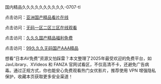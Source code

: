 
国内精品久久久久久久久久久久-0707-tl


点击访问：<a href="https://gsd-agv.pages.dev/">亚洲国产精品看片在线</a>

点击访问：<a href="https://fdhf-454.pages.dev/">无码一区二区三区在线观看</a>

点击访问：<a href="/rtj-3zo.pages.dev/ev/">久久久国产精品福利免费</a>

点击访问：<a href="https://fdhf-454.pages.dev/">99久久久无码国产AAA精品</a>


想看“日本AV免费”资源又怕踩雷？本文整理了2025年最受欢迎的免费平台，如 JavLibrary、XVideos 和 FANZA 官网试看区，不仅高清不卡，还避免广告病毒。通过正规方式，你也能安心免费观看热门女优影片，推荐使用 VPN 增强隐私保护，收藏本页获取更多安全渠道！



<span style="display:none;">[Canonical link](）</span>
